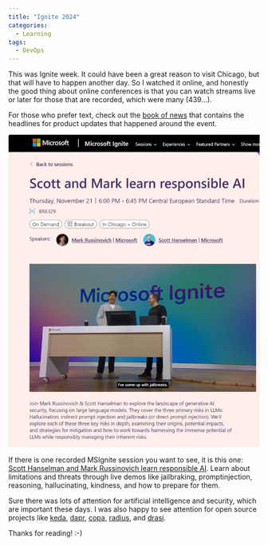 ```yaml
---
title: "Ignite 2024"
categories:
  - Learning
tags:
  - DevOps
---
```


This was Ignite week. It could have been a great reason to visit Chicago, but that will have to happen another day. So I watched it online, and honestly the good thing about online conferences is that you can watch streams live or later for those that are recorded, which were many (439...). 

For those who prefer text, check out the [book of news](https://news.microsoft.com/ignite-2024-book-of-news/?wt.mc_id=pdebruin_content_blog_cnl_csasci) that contains the headlines for product updates that happened around the event. 

![img](../assets/images/2024-11-22-ignite-2024.jpg)

If there is one recorded MSIgnite session you want to see, it is this one: [Scott Hanselman and Mark Russinovich learn responsible AI](https://ignite.microsoft.com/sessions/BRK329?wt.mc_id=pdebruin_content_blog_cnl_csasci). Learn about limitations and threats through live demos like jailbraking, promptinjection, reasoning, hallucinating, kindness, and how to prepare for them. 

Sure there was lots of attention for artificial intelligence and security, which are important these days. I was also happy to see attention for open source projects like [keda](https://keda.sh/), [dapr](https://dapr.io/), [copa](https://project-copacetic.github.io/copacetic), [radius](https://radapp.io/), and [drasi](https://drasi.io/).



Thanks for reading! :-)
